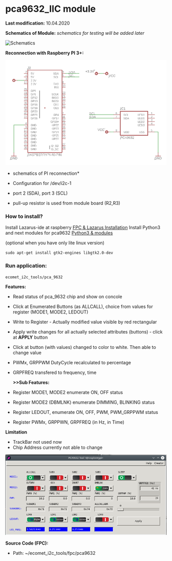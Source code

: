 # pca9632_IIC module

**Last modification:** 10.04.2020

**Schematics of Module:**
*schematics for testing will be added later*

![Schematics](Schematics.PNG)

**Reconnection with Raspberry PI 3+:**

![Interface to PI](pca9632_schema.PNG)
* schematics of PI reconnection*

* Configuration for /dev/i2c-1
* port 2 (SDA), port 3 (SCL)
* pull-up resistor is used from module board (R2,R3)

### How to install? ###

Install Lazarus-ide at raspberry [FPC & Lazarus Installation](../lazarus.md)
Install Python3 and next modules for pca9632 [Python3 & modules](../../i2c_pkg/pca9632_pkg/pca_9632_python_IIC.md)

(optional when you have only lite linux version)
```console
sudo apt-get install gtk2-engines libgtk2.0-dev
```

### Run application: ###
```console
ecomet_i2c_tools/pca_9632
```

**Features:**

*  Read status of pca_9632 chip and show on concole
*  Click at Enumerated Buttons (as ALLCALL), choice from values for register (MODE1, MODE2, LEDOUT)
*  Write to Register - Actually modified value visible by red rectangular 
*  Apply write changes for all actually selected attributes (buttons) - click at **APPLY** button
*  Click at button (with values) changed to color to white. Then able to change value
* PWMx, GRPPWM DutyCycle recalculated to percentage
* GRPFREQ transfered to frequency, time

   **>>Sub Features:**

* Register MODE1, MODE2 enumerate ON, OFF status
* Register MODE2 (DBMLNK) enumerate DIMMING, BLINKING status
* Register LEDOUT, enumerate ON, OFF, PWM, PWM_GRPPWM status
* Register PWMx, GRPPWN, GRPFREQ (in Hz, in Time)

**Limitation**

* TrackBar not used now
* Chip Address currently not able to change

![console](pca9632_console.png  "Console")

**Source Code (FPC):**
* Path: ~/ecomet_i2c_tools/fpc/pca9632
